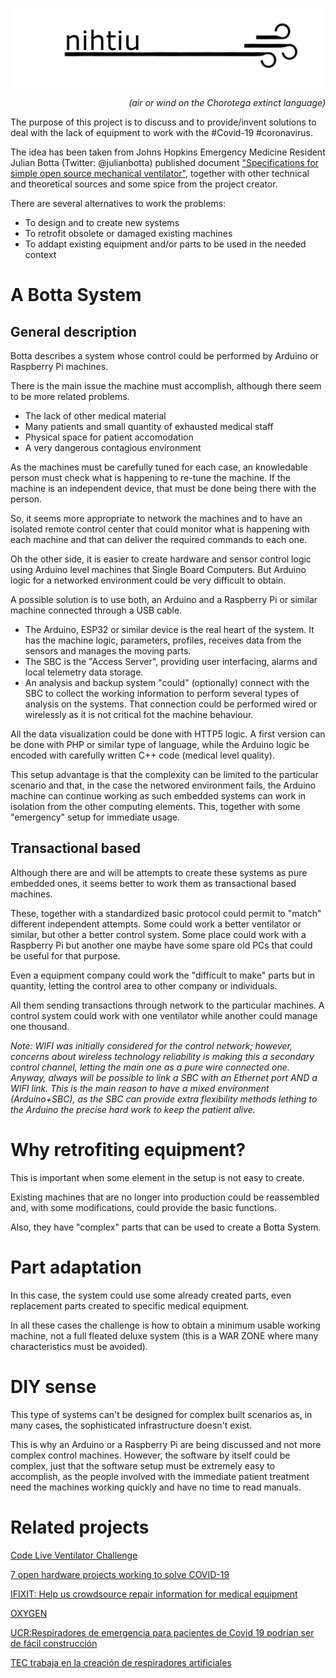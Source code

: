 ![Nihtiu Banner](https://github.com/malvcr/nihtiu/blob/master/docs/images/Nihtiu_Banner.jpg)
<div style="text-align: right"><i>(air or wind on the Chorotega extinct language)</i></div>


The purpose of this project is to discuss and to provide/invent solutions to deal with the lack of equipment to work with the #Covid-19 #coronavirus.

The idea has been taken from Johns Hopkins Emergency Medicine Resident Julian Botta (Twitter: @julianbotta) published document ["Specifications for simple open source mechanical ventilator"](https://docs.google.com/document/d/1FNPwrQjB1qW1330s5-S_-VB0vDHajMWKieJRjINCNeE/preview?fbclid=IwAR3ugu1SGMsacwKi6ycAKJFOMduInSO4WVM8rgmC4CgMJY6cKaGBNR14mpM), together with other technical and theoretical sources and some spice from the project creator.

There are several alternatives to work the problems:

* To design and to create new systems
* To retrofit obsolete or damaged existing machines
* To addapt existing equipment and/or parts to be used in the needed context

# A Botta System

## General description

Botta describes a system whose control could be performed by Arduino or Raspberry Pi machines.

There is the main issue the machine must accomplish, although there seem to be more related problems.

* The lack of other medical material
* Many patients and small quantity of exhausted medical staff
* Physical space for patient accomodation
* A very dangerous contagious environment

As the machines must be carefully tuned for each case, an knowledable person must check what is happening to re-tune the machine.  If the machine is an independent device, that must be done being there with the person.

So, it seems more appropriate to network the machines and to have an isolated remote control center that could monitor what is happening with each machine and that can deliver the required commands to each one.

Oh the other side, it is easier to create hardware and sensor control logic using Arduino level machines that Single Board Computers.  But Arduino logic for a networked environment could be very difficult to obtain.  

A possible solution is to use both, an Arduino and a Raspberry Pi or similar machine connected through a USB cable.

* The Arduino, ESP32 or similar device is the real heart of the system.  It has the machine logic, parameters, profiles, receives data from the sensors and manages the moving parts.
* The SBC is the "Access Server", providing user interfacing, alarms and local telemetry data storage.
* An analysis and backup system "could" (optionally) connect with the SBC to collect the working information to perform several types of analysis on the systems.  That connection could be performed wired or wirelessly as it is not critical fot the machine behaviour.

All the data visualization could be done with HTTP5 logic.  A first version can be done with PHP or similar type of language, while the Arduino logic be encoded with carefully written C++ code (medical level quality).

This setup advantage is that the complexity can be limited to the particular scenario and that, in the case the networed environment fails, the Arduino machine can continue working as such embedded systems can work in isolation from the other computing elements.  This, together with some "emergency" setup for immediate usage.

## Transactional based

Although there are and will be attempts to create these systems as pure embedded ones, it seems better to work them as transactional based machines.

These, together with a standardized basic protocol could permit to "match" different independent attempts.  Some could work a better ventilator or similar, but other a better control system.  Some place could work with a Raspberry Pi but another one maybe have some spare old PCs that could be useful for that purpose.

Even a equipment company could work the "difficult to make" parts but in quantity, letting the control area to other company or individuals.

All them sending transactions through network to the particular machines.  A control system could work with one ventilator while another could manage one thousand.

*Note: WIFI was initially considered for the control network; however, concerns about wireless technology reliability is making this a secondary control channel, letting the main one as a pure wire connected one.  Anyway, always will be possible to link a SBC with an Ethernet port AND a WIFI link.  This is the main reason to have a mixed environment (Arduino+SBC), as the SBC can provide extra flexibility methods lething to the Arduino the precise hard work to keep the patient alive.*

# Why retrofiting equipment?

This is important when some element in the setup is not easy to create.

Existing machines that are no longer into production could be reassembled and, with some modifications, could provide the basic functions.

Also, they have "complex" parts that can be used to create a Botta System.

# Part adaptation

In this case, the system could use some already created parts, even replacement parts created to specific medical equipment.

In all these cases the challenge is how to obtain a minimum usable working machine, not a full fleated deluxe system (this is a WAR ZONE where many characteristics must be avoided).

# DIY sense

This type of systems can't be designed for complex built scenarios as, in many cases, the sophisticated infrastructure doesn't exist.

This is why an Arduino or a Raspberry Pi are being discussed and not more complex control machines.  However, the software by itself could be complex, just that the software setup must be extremely easy to accomplish, as the people involved with the immediate patient treatment need the machines working quickly and have no time to read manuals.

# Related projects

[Code Live Ventilator Challenge](https://www.agorize.com/en/challenges/code-life-challenge)

[7 open hardware projects working to solve COVID-19](https://opensource.com/article/20/3/open-hardware-covid19)

[IFIXIT: Help us crowdsource repair information for medical equipment](https://www.ifixit.com/News/36354/help-us-crowdsource-repair-information-for-Hospital-Equipment)

[OXYGEN](https://www.oxygen.protofy.xyz/)

[UCR:Respiradores de emergencia para pacientes de Covid 19 podrían ser de fácil construcción](https://www.ucr.ac.cr/noticias/2020/03/25/respiradores-de-emergencia-para-pacientes-de-covid-19-podrian-ser-de-facil-construccion.html)

[TEC trabaja en la creación de respiradores artificiales](https://delfino.cr/2020/03/tec-trabaja-en-la-creacion-de-respiradores-artificiales)
